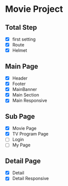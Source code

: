 # Movie Project

## Total Step

- [x] first setting
- [x] Route
- [x] Helmet

## Main Page

- [x] Header
- [x] Footer
- [x] MainBanner
- [x] Main Section
- [x] Main Responsive

## Sub Page

- [x] Movie Page
- [x] TV Program Page
- [ ] Login
- [ ] My Page

## Detail Page

- [x] Detail
- [x] Detail Responsive
